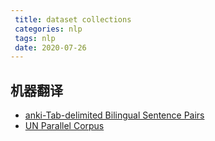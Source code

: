 ```yaml
---
 title: dataset collections
 categories: nlp
 tags: nlp
 date: 2020-07-26
---
```


## 机器翻译

- [anki-Tab-delimited Bilingual Sentence Pairs](http://www.manythings.org/anki/)
- [UN Parallel Corpus](https://conferences.unite.un.org/UNCORPUS/en/DownloadOverview)